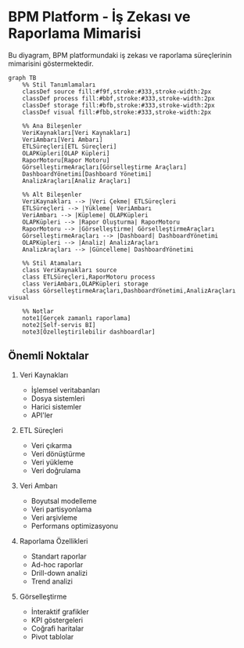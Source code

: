 # BPM Platform - İş Zekası ve Raporlama Mimarisi

Bu diyagram, BPM platformundaki iş zekası ve raporlama süreçlerinin mimarisini göstermektedir.

```mermaid
graph TB
    %% Stil Tanımlamaları
    classDef source fill:#f9f,stroke:#333,stroke-width:2px
    classDef process fill:#bbf,stroke:#333,stroke-width:2px
    classDef storage fill:#bfb,stroke:#333,stroke-width:2px
    classDef visual fill:#fbb,stroke:#333,stroke-width:2px

    %% Ana Bileşenler
    VeriKaynakları[Veri Kaynakları]
    VeriAmbarı[Veri Ambarı]
    ETLSüreçleri[ETL Süreçleri]
    OLAPKüpleri[OLAP Küpleri]
    RaporMotoru[Rapor Motoru]
    GörselleştirmeAraçları[Görselleştirme Araçları]
    DashboardYönetimi[Dashboard Yönetimi]
    AnalizAraçları[Analiz Araçları]

    %% Alt Bileşenler
    VeriKaynakları --> |Veri Çekme| ETLSüreçleri
    ETLSüreçleri --> |Yükleme| VeriAmbarı
    VeriAmbarı --> |Küpleme| OLAPKüpleri
    OLAPKüpleri --> |Rapor Oluşturma| RaporMotoru
    RaporMotoru --> |Görselleştirme| GörselleştirmeAraçları
    GörselleştirmeAraçları --> |Dashboard| DashboardYönetimi
    OLAPKüpleri --> |Analiz| AnalizAraçları
    AnalizAraçları --> |Güncelleme| DashboardYönetimi

    %% Stil Atamaları
    class VeriKaynakları source
    class ETLSüreçleri,RaporMotoru process
    class VeriAmbarı,OLAPKüpleri storage
    class GörselleştirmeAraçları,DashboardYönetimi,AnalizAraçları visual

    %% Notlar
    note1[Gerçek zamanlı raporlama]
    note2[Self-servis BI]
    note3[Özelleştirilebilir dashboardlar]
```

## Önemli Noktalar

1. Veri Kaynakları
   - İşlemsel veritabanları
   - Dosya sistemleri
   - Harici sistemler
   - API'ler

2. ETL Süreçleri
   - Veri çıkarma
   - Veri dönüştürme
   - Veri yükleme
   - Veri doğrulama

3. Veri Ambarı
   - Boyutsal modelleme
   - Veri partisyonlama
   - Veri arşivleme
   - Performans optimizasyonu

4. Raporlama Özellikleri
   - Standart raporlar
   - Ad-hoc raporlar
   - Drill-down analizi
   - Trend analizi

5. Görselleştirme
   - İnteraktif grafikler
   - KPI göstergeleri
   - Coğrafi haritalar
   - Pivot tablolar
